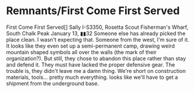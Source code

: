 # Remnants/First Come First Served

First Come First Served[]
Sally I-S3350, Rosetta Scout
Fisherman's Wharf, South Chalk Peak
January 13, ▮▮32
Someone else has already picked the place clean. I wasn't expecting that.
Someone from the west, I'm sure of it. It looks like they even set up a semi-permanent camp, drawing weird mountain shaped symbols all over the walls (the mark of their organization?). But still, they chose to abandon this place rather than stay and defend it. They must have lacked the proper defensive gear. The trouble is, they didn't leave me a damn thing. We're short on construction materials, tools... pretty much everything. looks like we'll have to get a shipment from the underground base.
